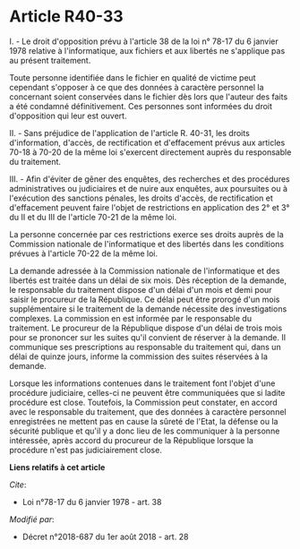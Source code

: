 # Article R40-33

I. - Le droit d'opposition prévu à l'article 38 de la loi n° 78-17 du 6 janvier 1978 relative à l'informatique, aux fichiers
et aux libertés ne s'applique pas au présent traitement.

Toute personne identifiée dans le fichier en qualité de victime peut cependant s'opposer à ce que des données à caractère
personnel la concernant soient conservées dans le fichier dès lors que l'auteur des faits a été condamné définitivement. Ces
personnes sont informées du droit d'opposition qui leur est ouvert.

II. - Sans préjudice de l'application de l'article R. 40-31, les droits d'information, d'accès, de rectification et
d'effacement prévus aux articles 70-18 à 70-20 de la même loi s'exercent directement auprès du responsable du traitement.

III. - Afin d'éviter de gêner des enquêtes, des recherches et des procédures administratives ou judiciaires et de nuire aux
enquêtes, aux poursuites ou à l'exécution des sanctions pénales, les droits d'accès, de rectification et d'effacement peuvent
faire l'objet de restrictions en application des 2° et 3° du II et du III de l'article 70-21 de la même loi.

La personne concernée par ces restrictions exerce ses droits auprès de la Commission nationale de l'informatique et des
libertés dans les conditions prévues à l'article 70-22 de la même loi.

La demande adressée à la Commission nationale de l'informatique et des libertés est traitée dans un délai de six mois. Dès
réception de la demande, le responsable du traitement dispose d'un délai d'un mois et demi pour saisir le procureur de la
République. Ce délai peut être prorogé d'un mois supplémentaire si le traitement de la demande nécessite des investigations
complexes. La commission en est informée par le responsable du traitement. Le procureur de la République dispose d'un délai
de trois mois pour se prononcer sur les suites qu'il convient de réserver à la demande. Il communique ses prescriptions au
responsable du traitement qui, dans un délai de quinze jours, informe la commission des suites réservées à la demande.

Lorsque les informations contenues dans le traitement font l'objet d'une procédure judiciaire, celles-ci ne peuvent être
communiquées que si ladite procédure est close. Toutefois, la Commission peut constater, en accord avec le responsable du
traitement, que des données à caractère personnel enregistrées ne mettent pas en cause la sûreté de l'Etat, la défense ou la
sécurité publique et qu'il y a donc lieu de les communiquer à la personne intéressée, après accord du procureur de la
République lorsque la procédure n'est pas judiciairement close.

**Liens relatifs à cet article**

_Cite_:

  - Loi n°78-17 du 6 janvier 1978 - art. 38

_Modifié par_:

  - Décret n°2018-687 du 1er août 2018 - art. 28
